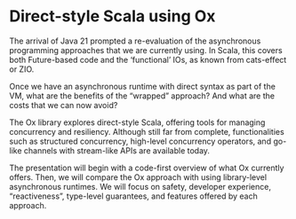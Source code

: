 # Direct-style Scala using Ox

The arrival of Java 21 prompted a re-evaluation of the asynchronous programming approaches that we are currently using. In Scala, this covers both Future-based code and the ‘functional’ IOs, as known from cats-effect or ZIO.

Once we have an asynchronous runtime with direct syntax as part of the VM, what are the benefits of the “wrapped” approach? And what are the costs that we can now avoid?

The Ox library explores direct-style Scala, offering tools for managing concurrency and resiliency. Although still far from complete, functionalities such as structured concurrency, high-level concurrency operators, and go-like channels with stream-like APIs are available today.

The presentation will begin with a code-first overview of what Ox currently offers. Then, we will compare the Ox approach with using library-level asynchronous runtimes. We will focus on safety, developer experience, “reactiveness”, type-level guarantees, and features offered by each approach.
